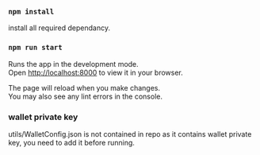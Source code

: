 ### `npm install`

install all required dependancy.

### `npm run start`

Runs the app in the development mode.\
Open [http://localhost:8000](http://localhost:8000) to view it in your browser.

The page will reload when you make changes.\
You may also see any lint errors in the console.

### wallet private key

utils/WalletConfig.json is not contained in repo as it contains wallet private key, you need to add it before running.